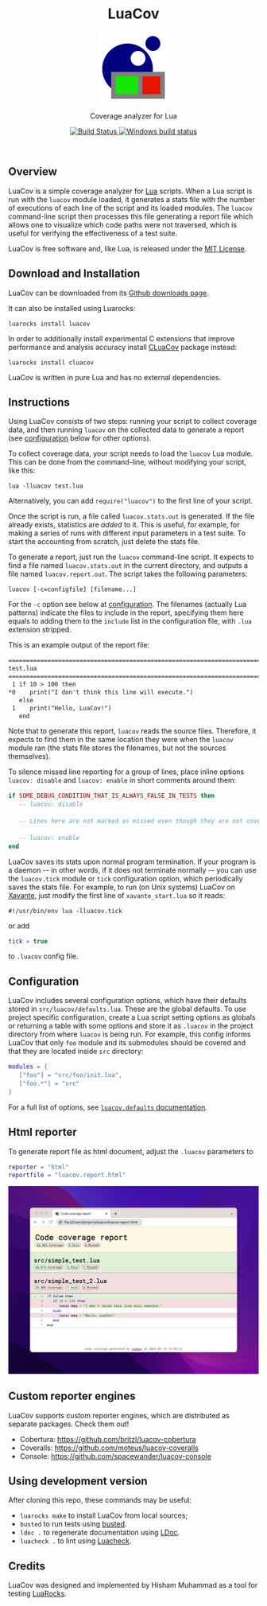 <div align="center">
    <h1>LuaCov</h1>
    <img src="./docs/logo/luacov-144x144.png" width="144" />
    <p align="center">
        Coverage analyzer for Lua
    </p>    
    <p>
        <a href="https://travis-ci.org/lunarmodules/luacov">
            <img src="https://travis-ci.org/lunarmodules/luacov.svg?branch=master" alt="Build Status">
        </a>
        <a href="https://ci.appveyor.com/project/hishamhm/luacov">
            <img src="https://ci.appveyor.com/api/projects/status/nwlc6603cva412ub?svg=true" alt="Windows build status">
        </a>
    </p>
</div>

<br>


## Overview

LuaCov is a simple coverage analyzer for [Lua](http://www.lua.org) scripts.
When a Lua script is run with the `luacov` module loaded, it generates a stats
file with the number of executions of each line of the script and its loaded
modules. The `luacov` command-line script then processes this file generating
a report file which allows one to visualize which code paths were not
traversed, which is useful for verifying the effectiveness of a test suite.

LuaCov is free software and, like Lua, is released under the
[MIT License](https://www.lua.org/license.html).

## Download and Installation

LuaCov can be downloaded from its
[Github downloads page](https://github.com/lunarmodules/luacov/releases).

It can also be installed using Luarocks:

```
luarocks install luacov
```

In order to additionally install experimental C extensions that improve
performance and analysis accuracy install
[CLuaCov](https://github.com/mpeterv/cluacov) package instead:

```
luarocks install cluacov
```

LuaCov is written in pure Lua and has no external dependencies.

## Instructions

Using LuaCov consists of two steps: running your script to collect coverage
data, and then running `luacov` on the collected data to generate a report
(see [configuration](#configuration) below for other options).

To collect coverage data, your script needs to load the `luacov` Lua module.
This can be done from the command-line, without modifying your script, like
this:

    lua -lluacov test.lua

Alternatively, you can add `require("luacov")` to the first line of your
script.

Once the script is run, a file called `luacov.stats.out` is generated. If the
file already exists, statistics are _added_ to it. This is useful, for
example, for making a series of runs with different input parameters in a test
suite. To start the accounting from scratch, just delete the stats file.

To generate a report, just run the `luacov` command-line script. It expects to
find a file named `luacov.stats.out` in the current directory, and outputs a
file named `luacov.report.out`. The script takes the following parameters:

    luacov [-c=configfile] [filename...]

For the `-c` option see below at [configuration](#configuration). The filenames
(actually Lua patterns) indicate the files to include in the report, specifying
them here equals to adding them to the `include` list in the configuration
file, with `.lua` extension stripped.

This is an example output of the report file:

```
==============================================================================
test.lua
==============================================================================
 1 if 10 > 100 then
*0    print("I don't think this line will execute.")
   else
 1    print("Hello, LuaCov!")
   end
```

Note that to generate this report, `luacov` reads the source files. Therefore,
it expects to find them in the same location they were when the `luacov`
module ran (the stats file stores the filenames, but not the sources
themselves).

To silence missed line reporting for a group of lines, place inline options
`luacov: disable` and `luacov: enable` in short comments around them:

```lua
if SOME_DEBUG_CONDITION_THAT_IS_ALWAYS_FALSE_IN_TESTS then
   -- luacov: disable

   -- Lines here are not marked as missed even though they are not covered.

   -- luacov: enable
end
```

LuaCov saves its stats upon normal program termination. If your program is a
daemon -- in other words, if it does not terminate normally -- you can use the
`luacov.tick` module or `tick` configuration option, which periodically saves
the stats file. For example, to run (on Unix systems) LuaCov on
[Xavante](httpsf://lunarmodules.github.io/xavante/), just modify the first line
of `xavante_start.lua` so it reads:

```
#!/usr/bin/env lua -lluacov.tick
```

or add

```lua
tick = true
```

to `.luacov` config file.


## Configuration

LuaCov includes several configuration options, which have their defaults
stored in `src/luacov/defaults.lua`. These are the global defaults. To use
project specific configuration, create a Lua script setting options as globals
or returning a table with some options and store it as `.luacov` in the project
directory from where `luacov` is being run. For example, this config informs
LuaCov that only `foo` module and its submodules should be covered and that
they are located inside `src` directory:

```lua
modules = {
   ["foo"] = "src/foo/init.lua",
   ["foo.*"] = "src"
}
```

For a full list of options, see
[`luacov.defaults` documentation](https://lunarmodules.github.io/luacov/doc/modules/luacov.defaults.html).

## Html reporter

To generate report file as html document, adjust the `.luacov` parameters to

```lua
reporter = "html"
reportfile = "luacov.report.html"
```

![LuaCov Html Reporter](docs/luacov-html-reporter.png)

## Custom reporter engines

LuaCov supports custom reporter engines, which are distributed as separate
packages. Check them out!

* Cobertura: https://github.com/britzl/luacov-cobertura
* Coveralls: https://github.com/moteus/luacov-coveralls
* Console: https://github.com/spacewander/luacov-console

## Using development version

After cloning this repo, these commands may be useful:

* `luarocks make` to install LuaCov from local sources;
* `busted` to run tests using [busted](https://github.com/Olivine-Labs/busted).
* `ldoc .` to regenerate documentation using
  [LDoc](https://github.com/stevedonovan/LDoc).
* `luacheck .` to lint using [Luacheck](https://github.com/lunarmodules/luacheck).

## Credits

LuaCov was designed and implemented by Hisham Muhammad as a tool for testing
[LuaRocks](https://luarocks.org/).
